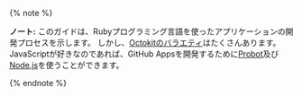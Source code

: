 {% note %}

**ノート:** このガイドは、Rubyプログラミング言語を使ったアプリケーションの開発プロセスを示します。 しかし、[Octokitのバラエティ](/rest/overview/libraries)はたくさんあります。 JavaScriptが好きなのであれば、GitHub Appsを開発するために[Probot](https://probot.github.io/)及び[Node.js](https://octokit.github.io/rest.js/)を使うことができます。

{% endnote %}
